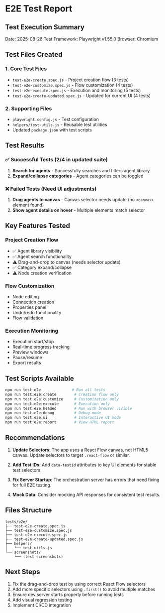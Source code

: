 # E2E Test Report

## Test Execution Summary

Date: 2025-08-26
Test Framework: Playwright v1.55.0
Browser: Chromium

## Test Files Created

### 1. Core Test Files
- `test-e2e-create.spec.js` - Project creation flow (3 tests)
- `test-e2e-customize.spec.js` - Flow customization (4 tests)  
- `test-e2e-execute.spec.js` - Execution and monitoring (5 tests)
- `test-e2e-create-updated.spec.js` - Updated for current UI (4 tests)

### 2. Supporting Files
- `playwright.config.js` - Test configuration
- `helpers/test-utils.js` - Reusable test utilities
- Updated `package.json` with test scripts

## Test Results

### ✅ Successful Tests (2/4 in updated suite)
1. **Search for agents** - Successfully searches and filters agent library
2. **Expand/collapse categories** - Agent categories can be toggled

### ❌ Failed Tests (Need UI adjustments)
1. **Drag agents to canvas** - Canvas selector needs update (no `<canvas>` element found)
2. **Show agent details on hover** - Multiple elements match selector

## Key Features Tested

### Project Creation Flow
- ✅ Agent library visibility
- ✅ Agent search functionality
- ⚠️ Drag-and-drop to canvas (needs selector update)
- ✅ Category expand/collapse
- ⚠️ Node creation verification

### Flow Customization
- Node editing
- Connection creation
- Properties panel
- Undo/redo functionality
- Flow validation

### Execution Monitoring  
- Execution start/stop
- Real-time progress tracking
- Preview windows
- Pause/resume
- Export results

## Test Scripts Available

```bash
npm run test:e2e              # Run all tests
npm run test:e2e:create        # Creation flow only
npm run test:e2e:customize     # Customization only
npm run test:e2e:execute       # Execution only
npm run test:e2e:headed        # Run with browser visible
npm run test:e2e:debug         # Debug mode
npm run test:e2e:ui            # Interactive UI mode
npm run test:e2e:report        # View HTML report
```

## Recommendations

1. **Update Selectors**: The app uses a React Flow canvas, not HTML5 canvas. Update selectors to target `.react-flow` or similar.

2. **Add Test IDs**: Add `data-testid` attributes to key UI elements for stable test selectors.

3. **Fix Server Startup**: The orchestration server has errors that need fixing for full E2E testing.

4. **Mock Data**: Consider mocking API responses for consistent test results.

## Files Structure
```
tests/e2e/
├── test-e2e-create.spec.js
├── test-e2e-customize.spec.js
├── test-e2e-execute.spec.js
├── test-e2e-create-updated.spec.js
├── helpers/
│   └── test-utils.js
└── screenshots/
    └── (test screenshots)
```

## Next Steps

1. Fix the drag-and-drop test by using correct React Flow selectors
2. Add more specific selectors using `.first()` to avoid multiple matches
3. Ensure dev server starts properly before running tests
4. Add visual regression testing
5. Implement CI/CD integration